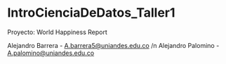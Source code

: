 # IntroCienciaDeDatos_Taller1

Proyecto: World Happiness Report 

Alejandro Barrera - A.barrera5@uniandes.edu.co /n
Alejandro Palomino - A.palomino@uniandes.edu.co
